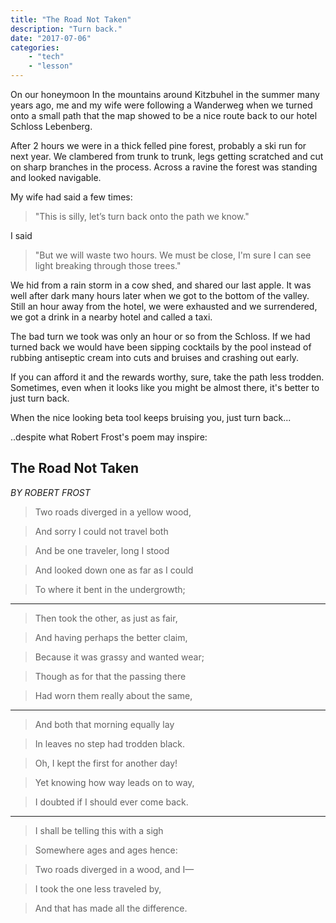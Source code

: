 ```yaml
---
title: "The Road Not Taken"
description: "Turn back."
date: "2017-07-06"
categories: 
    - "tech"
    - "lesson"
---
```


On our honeymoon In the mountains around Kitzbuhel in the summer many years ago, me and my wife were following a Wanderweg when we turned onto a small path that the map showed to be a nice route back to our hotel Schloss Lebenberg. 

<!--more-->

After 2 hours we were in a thick felled pine forest, probably a ski run for next year. We clambered from trunk to trunk, legs getting scratched and cut on sharp branches in the process. Across a ravine the forest was standing and looked navigable.

My wife had said a few times:

> "This is silly, let’s turn back onto the path we know."

I said 

> "But we will waste two hours. We must be close, I'm sure I can see light breaking through those trees."

We hid from a rain storm in a cow shed, and shared our last apple. It was well after dark many hours later when we got to the bottom of the valley. Still an hour away from the hotel, we were exhausted and we surrendered, we got a drink in a nearby hotel and called a taxi.

The bad turn we took was only an hour or so from the Schloss. If we had turned back we would have been sipping cocktails by the pool instead of rubbing antiseptic cream into cuts and bruises and crashing out early.

If you can afford it and the rewards worthy, sure, take the path less trodden. Sometimes, even when it looks like you might be almost there, it's better to just turn back.

When the nice looking beta tool keeps bruising you, just turn back...

..despite what Robert Frost's poem may inspire:

The Road Not Taken
------------------
*BY ROBERT FROST*


> Two roads diverged in a yellow wood,

> And sorry I could not travel both

> And be one traveler, long I stood

> And looked down one as far as I could

> To where it bent in the undergrowth;


------

> Then took the other, as just as fair,

> And having perhaps the better claim,

> Because it was grassy and wanted wear;

> Though as for that the passing there

> Had worn them really about the same,

------

> And both that morning equally lay

> In leaves no step had trodden black.

> Oh, I kept the first for another day!

> Yet knowing how way leads on to way,

> I doubted if I should ever come back.

------

> I shall be telling this with a sigh

> Somewhere ages and ages hence:

> Two roads diverged in a wood, and I—

> I took the one less traveled by,

> And that has made all the difference.
